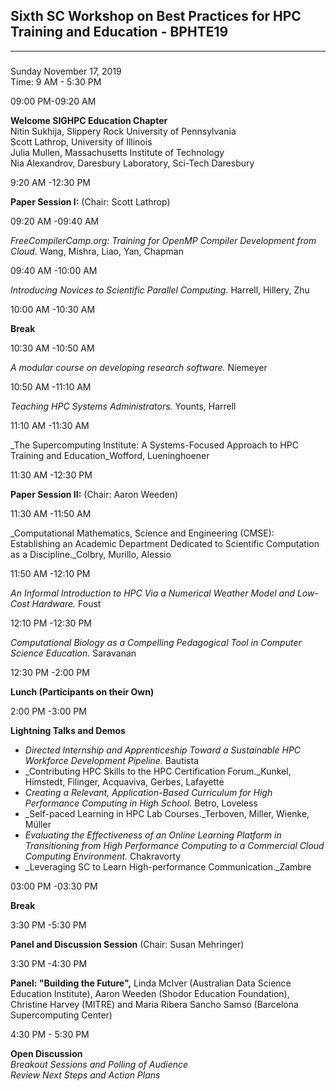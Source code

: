 ## Sixth SC Workshop on Best Practices for HPC Training and Education - BPHTE19

  

----------------------------------------------------------------------------------------------------------------------------------------------

### 

Sunday November 17, 2019  
Time: 9 AM - 5:30 PM

09:00 PM-09:20 AM

**Welcome SIGHPC Education Chapter**  
Nitin Sukhija, Slippery Rock University of Pennsylvania  
Scott Lathrop, University of Illinois  
Julia Mullen, Massachusetts Institute of Technology  
Nia Alexandrov, Daresbury Laboratory, Sci-Tech Daresbury

9:20 AM -12:30 PM

**Paper Session I:** (Chair: Scott Lathrop)

09:20 AM -09:40 AM

_FreeCompilerCamp.org: Training for OpenMP Compiler Development from Cloud._ Wang, Mishra, Liao, Yan, Chapman

09:40 AM -10:00 AM

_Introducing Novices to Scientific Parallel Computing._ Harrell, Hillery, Zhu

10:00 AM -10:30 AM

**Break**

10:30 AM -10:50 AM

_A modular course on developing research software._ Niemeyer

10:50 AM -11:10 AM

_Teaching HPC Systems Administrators._ Younts, Harrell

11:10 AM -11:30 AM

_The Supercomputing Institute: A Systems-Focused Approach to HPC Training and Education_Wofford, Lueninghoener

11:30 AM -12:30 PM

**Paper Session II:** (Chair: Aaron Weeden)

11:30 AM -11:50 AM

_Computational Mathematics, Science and Engineering (CMSE): Establishing an Academic Department Dedicated to Scientific Computation as a Discipline._Colbry, Murillo, Alessio

11:50 AM -12:10 PM

_An Informal Introduction to HPC Via a Numerical Weather Model and Low-Cost Hardware._ Foust

12:10 PM -12:30 PM

_Computational Biology as a Compelling Pedagogical Tool in Computer Science Education._ Saravanan

12:30 PM -2:00 PM

**Lunch (Participants on their Own)**

2:00 PM -3:00 PM

**Lightning Talks and Demos**

*   _Directed Internship and Apprenticeship Toward a Sustainable HPC Workforce Development Pipeline._ Bautista
*   _Contributing HPC Skills to the HPC Certification Forum._Kunkel, Himstedt, Filinger, Acquaviva, Gerbes, Lafayette
*   _Creating a Relevant, Application-Based Curriculum for High Performance Computing in High School._ Betro, Loveless
*   _Self-paced Learning in HPC Lab Courses._Terboven, Miller, Wienke, Müller
*   _Evaluating the Effectiveness of an Online Learning Platform in Transitioning from High Performance Computing to a Commercial Cloud Computing Environment._ Chakravorty
*   _Leveraging SC to Learn High-performance Communication._Zambre

03:00 PM -03:30 PM

**Break**

3:30 PM -5:30 PM

**Panel and Discussion Session** (Chair: Susan Mehringer)

3:30 PM -4:30 PM

**Panel: "Building the Future",** Linda McIver (Australian Data Science Education Institute), Aaron Weeden (Shodor Education Foundation), Christine Harvey (MITRE) and Maria Ribera Sancho Samso (Barcelona Supercomputing Center)

4:30 PM - 5:30 PM

**Open Discussion**  
_Breakout Sessions and Polling of Audience_  
_Review Next Steps and Action Plans_